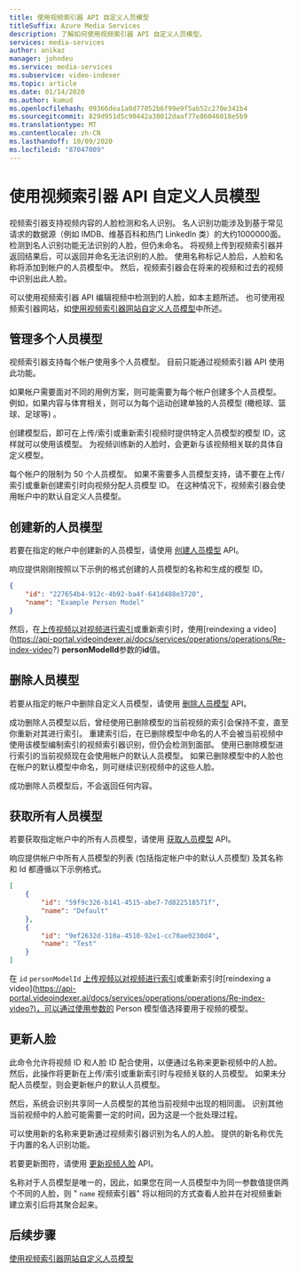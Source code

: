 ```yaml
---
title: 使用视频索引器 API 自定义人员模型
titleSuffix: Azure Media Services
description: 了解如何使用视频索引器 API 自定义人员模型。
services: media-services
author: anikaz
manager: johndeu
ms.service: media-services
ms.subservice: video-indexer
ms.topic: article
ms.date: 01/14/2020
ms.author: kumud
ms.openlocfilehash: 09366dea1a0d77052b6f99e9f5ab52c270e341b4
ms.sourcegitcommit: 829d951d5c90442a38012daaf77e86046018e5b9
ms.translationtype: MT
ms.contentlocale: zh-CN
ms.lasthandoff: 10/09/2020
ms.locfileid: "87047009"
---
```

# <a name="customize-a-person-model-with-the-video-indexer-api"></a>使用视频索引器 API 自定义人员模型

视频索引器支持视频内容的人脸检测和名人识别。 名人识别功能涉及到基于常见请求的数据源（例如 IMDB、维基百科和热门 LinkedIn 类）的大约1000000面。 检测到名人识别功能无法识别的人脸，但仍未命名。 将视频上传到视频索引器并返回结果后，可以返回并命名无法识别的人脸。 使用名称标记人脸后，人脸和名称将添加到帐户的人员模型中。 然后，视频索引器会在将来的视频和过去的视频中识别出此人脸。

可以使用视频索引器 API 编辑视频中检测到的人脸，如本主题所述。 也可使用视频索引器网站，如[使用视频索引器网站自定义人员模型](customize-person-model-with-api.md)中所述。

## <a name="managing-multiple-person-models"></a>管理多个人员模型

视频索引器支持每个帐户使用多个人员模型。 目前只能通过视频索引器 API 使用此功能。

如果帐户需要面对不同的用例方案，则可能需要为每个帐户创建多个人员模型。 例如，如果内容与体育相关，则可以为每个运动创建单独的人员模型 (橄榄球、篮球、足球等) 。

创建模型后，即可在上传/索引或重新索引视频时提供特定人员模型的模型 ID，这样就可以使用该模型。 为视频训练新的人脸时，会更新与该视频相关联的具体自定义模型。

每个帐户的限制为 50 个人员模型。 如果不需要多人员模型支持，请不要在上传/索引或重新创建索引时向视频分配人员模型 ID。 在这种情况下，视频索引器会使用帐户中的默认自定义人员模型。

## <a name="create-a-new-person-model"></a>创建新的人员模型

若要在指定的帐户中创建新的人员模型，请使用 [创建人员模型](https://api-portal.videoindexer.ai/docs/services/operations/operations/Create-Person-Model?) API。

响应提供刚刚按照以下示例的格式创建的人员模型的名称和生成的模型 ID。

```json
{
    "id": "227654b4-912c-4b92-ba4f-641d488e3720",
    "name": "Example Person Model"
}
```

然后，在[上传视频以对视频进行索引](https://api-portal.videoindexer.ai/docs/services/operations/operations/Upload-video?)或重新索引时，使用[reindexing a video](https://api-portal.videoindexer.ai/docs/services/operations/operations/Re-index-video?) **personModelId**参数的**id**值。

## <a name="delete-a-person-model"></a>删除人员模型

若要从指定的帐户中删除自定义人员模型，请使用 [删除人员模型](https://api-portal.videoindexer.ai/docs/services/operations/operations/Delete-Person-Model?) API。

成功删除人员模型以后，曾经使用已删除模型的当前视频的索引会保持不变，直至你重新对其进行索引。 重建索引后，在已删除模型中命名的人不会被当前视频中使用该模型编制索引的视频索引器识别，但仍会检测到面部。 使用已删除模型进行索引的当前视频现在会使用帐户的默认人员模型。 如果已删除模型中的人脸也在帐户的默认模型中命名，则可继续识别视频中的这些人脸。

成功删除人员模型后，不会返回任何内容。

## <a name="get-all-person-models"></a>获取所有人员模型

若要获取指定帐户中的所有人员模型，请使用 [获取人员模型](https://api-portal.videoindexer.ai/docs/services/operations/operations/Get-Person-Models?) API。

响应提供帐户中所有人员模型的列表 (包括指定帐户中的默认人员模型) 及其名称和 Id 都遵循以下示例格式。

```json
[
    {
        "id": "59f9c326-b141-4515-abe7-7d822518571f",
        "name": "Default"
    }, 
    {
        "id": "9ef2632d-310a-4510-92e1-cc70ae0230d4",
        "name": "Test"
    }
]
```

在 `id` `personModelId` [上传视频以对视频进行索引](https://api-portal.videoindexer.ai/docs/services/operations/operations/Upload-video?)或重新索引时[reindexing a video](https://api-portal.videoindexer.ai/docs/services/operations/operations/Re-index-video?)，可以通过使用参数的 Person 模型值选择要用于视频的模型。

## <a name="update-a-face"></a>更新人脸

此命令允许将视频 ID 和人脸 ID 配合使用，以便通过名称来更新视频中的人脸。 然后，此操作将更新在上传/索引或重新索引时与视频关联的人员模型。 如果未分配人员模型，则会更新帐户的默认人员模型。

然后，系统会识别共享同一人员模型的其他当前视频中出现的相同面。 识别其他当前视频中的人脸可能需要一定的时间，因为这是一个批处理过程。

可以使用新的名称来更新通过视频索引器识别为名人的人脸。 提供的新名称优先于内置的名人识别功能。

若要更新图符，请使用 [更新视频人脸](https://api-portal.videoindexer.ai/docs/services/operations/operations/Update-Video-Face?) API。

名称对于人员模型是唯一的，因此，如果您在同一人员模型中为同一参数值提供两个不同的人脸，则 " `name` 视频索引器" 将以相同的方式查看人脸并在对视频重新建立索引后将其聚合起来。

## <a name="next-steps"></a>后续步骤

[使用视频索引器网站自定义人员模型](customize-person-model-with-website.md)
